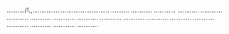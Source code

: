 ........../!.,........................................... ..........
............
............
............
............
............
............
............
............
............
............
............
............
............
............
............
............
............


